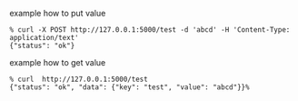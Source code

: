 example how to put value

```shell
% curl -X POST http://127.0.0.1:5000/test -d 'abcd' -H 'Content-Type: application/text'
{"status": "ok"}
```

example how to get value

```shell
% curl  http://127.0.0.1:5000/test                                         
{"status": "ok", "data": {"key": "test", "value": "abcd"}}%
```